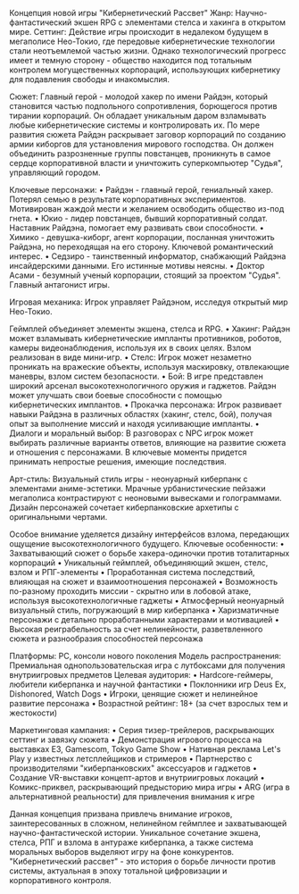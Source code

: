 Концепция новой игры "Кибернетический Рассвет"
Жанр: Научно-фантастический экшен RPG с элементами стелса и хакинга в открытом мире.
Сеттинг: Действие игры происходит в недалеком будущем в мегаполисе Нео-Токио, где передовые кибернетические технологии стали неотъемлемой частью жизни. Однако технологический прогресс имеет и темную сторону - общество находится под тотальным контролем могущественных корпораций, использующих кибернетику для подавления свободы и инакомыслия.

Сюжет: Главный герой - молодой хакер по имени Райдэн, который становится частью подпольного сопротивления, борющегося против тирании корпораций. Он обладает уникальным даром взламывать любые кибернетические системы и контролировать их. По мере развития сюжета Райдэн раскрывает заговор корпораций по созданию армии киборгов для установления мирового господства. Он должен объединить разрозненные группы повстанцев, проникнуть в самое сердце корпоративной власти и уничтожить суперкомпьютер "Судья", управляющий городом.

Ключевые персонажи:
•	Райдэн - главный герой, гениальный хакер. Потерял семью в результате корпоративных экспериментов. Мотивирован жаждой мести и желанием освободить общество из-под гнета.
•	Юкио - лидер повстанцев, бывший корпоративный солдат. Наставник Райдэна, помогает ему развивать свои способности.
•	Химико - девушка-киборг, агент корпорации, посланная уничтожить Райдэна, но переходящая на его сторону. Ключевой романтический интерес.
•	Седзиро - таинственный информатор, снабжающий Райдэна инсайдерскими данными. Его истинные мотивы неясны.
•	Доктор Асами - безумный ученый корпорации, стоящий за проектом "Судья". Главный антагонист игры.

Игровая механика: Игрок управляет Райдэном, исследуя открытый мир Нео-Токио. 

Геймплей объединяет элементы экшена, стелса и RPG.
•	Хакинг: Райдэн может взламывать кибернетические импланты противников, роботов, камеры видеонаблюдения, используя их в своих целях. Взлом реализован в виде мини-игр.
•	Стелс: Игрок может незаметно проникать на вражеские объекты, используя маскировку, отвлекающие маневры, взлом систем безопасности.
•	Бой: В игре представлен широкий арсенал высокотехнологичного оружия и гаджетов. Райдэн может улучшать свои боевые способности с помощью кибернетических имплантов.
•	Прокачка персонажа: Игрок развивает навыки Райдэна в различных областях (хакинг, стелс, бой), получая опыт за выполнение миссий и находя усиливающие импланты.
•	Диалоги и моральный выбор: В разговорах с NPC игрок может выбирать различные варианты ответов, влияющие на развитие сюжета и отношения с персонажами. В ключевые моменты придется принимать непростые решения, имеющие последствия.

Арт-стиль: Визуальный стиль игры - неонуарный киберпанк с элементами аниме-эстетики. Мрачные урбанистические пейзажи мегаполиса контрастируют с неоновыми вывесками и голограммами. Дизайн персонажей сочетает киберпанковские архетипы с оригинальными чертами.

Особое внимание уделяется дизайну интерфейсов взлома, передающих ощущение высокотехнологичного будущего.
Ключевые особенности:
•	Захватывающий сюжет о борьбе хакера-одиночки против тоталитарных корпораций
•	Уникальный геймплей, объединяющий экшен, стелс, взлом и РПГ-элементы
•	Проработанная система последствий, влияющая на сюжет и взаимоотношения персонажей
•	Возможность по-разному проходить миссии - скрытно или в лобовой атаке, используя высокотехнологичные гаджеты
•	Атмосферный неонуарный визуальный стиль, погружающий в мир киберпанка
•	Харизматичные персонажи с детально проработанными характерами и мотивацией
•	Высокая реиграбельность за счет нелинейности, разветвленного сюжета и разнообразия способностей персонажа

Платформы: PC, консоли нового поколения Модель распространения: Премиальная однопользовательская игра с лутбоксами для получения внутриигровых предметов
Целевая аудитория:
•	Hardcore-геймеры, любители киберпанка и научной фантастики
•	Поклонники игр Deus Ex, Dishonored, Watch Dogs
•	Игроки, ценящие сюжет и нелинейное развитие персонажа
•	Возрастной рейтинг: 18+ (за счет взрослых тем и жестокости)

Маркетинговая кампания:
•	Серия тизер-трейлеров, раскрывающих сеттинг и завязку сюжета
•	Демонстрация игрового процесса на выставках E3, Gamescom, Tokyo Game Show
•	Нативная реклама Let's Play у известных летсплейщиков и стримеров
•	Партнерство с производителями "киберпанковских" аксессуаров и гаджетов
•	Создание VR-выставки концепт-артов и внутриигровых локаций
•	Комикс-приквел, раскрывающий предысторию мира игры
•	ARG (игра в альтернативной реальности) для привлечения внимания к игре

Данная концепция призвана привлечь внимание игроков, заинтересованных в сложном, нелинейном геймплее и захватывающей научно-фантастической истории. Уникальное сочетание экшена, стелса, РПГ и взлома в антураже киберпанка, а также система моральных выборов выделяют игру на фоне конкурентов. "Кибернетический рассвет" - это история о борьбе личности против системы, актуальная в эпоху тотальной цифровизации и корпоративного контроля.


